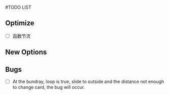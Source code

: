 #TODO LIST

## Optimize
* [ ] 函数节流


## New Options

## Bugs
* [ ] At the bundray, loop is true, slide to outside and the distance not enough to change card, the bug will occur.
